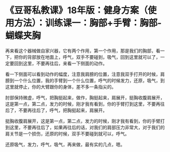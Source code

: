 # 《豆哥私教课》18年版：健身方案（使用方法）：训练课一：胸部+手臂：胸部-蝴蝶夹胸

再来看这个器械做自家兴器，它有两个作用，第一个作用，那是我们的胸部，看一下，把你的背部放在地面上，呼气，双手不要碰到，吸气，回到这里就可以了，一定要回到这里，不要再往后，来看一下侧面的动作。

看一下侧面可以看到动作的幅度，注意我肩膀的位置，注意我双手打开的时候，肩膀到一个什么位置，我的手臂到一个什么位置，呼气的时候发力，还原，吸气，到这里就停止，你的大臂跟你的身体，差不多一条指尖的。

肘部保持微虚，呼气，把胸挺起来，做作，胸挺起来，肩展开，挺胸收腹肩展开，这是第一点，第二点，发力的时候，刚才我有看到，你的手臂打到这里，不要再往后了，不要再往后了，呼气，把胸挺起来，肩展开。

挺胸收腹肩展开，这是第一点，第二点，发力的时候，刚才我有看到，你的手臂打到这里，不要再往后了，如果再往后的话，对我们的肩部压力非常大，对于我们的肩关节是一个损伤，还原的时候，双手不要碰到就可以，呼气。

还原吸气，发力，呼气，吸气，再来做，最有实的几点，嗯。
